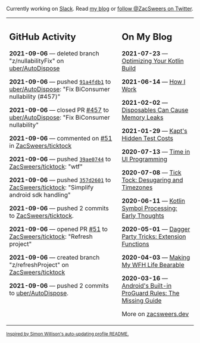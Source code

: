 Currently working on [Slack](https://slack.com/). Read [my blog](https://zacsweers.dev/) or [follow @ZacSweers on Twitter](https://twitter.com/ZacSweers).

<table><tr><td valign="top" width="60%">

## GitHub Activity
<!-- githubActivity starts -->
**2021-09-06** — deleted branch "z/nullabilityFix" on [uber/AutoDispose](https://api.github.com/repos/uber/AutoDispose)

**2021-09-06** — pushed [`91a4fdb1`](https://github.com/uber/AutoDispose/commit/91a4fdb15bbc26990241ea58b4055f23d79833ff) to [uber/AutoDispose](https://api.github.com/repos/uber/AutoDispose): "Fix BiConsumer nullability (#457)"

**2021-09-06** — closed PR [#457](https://api.github.com/repos/uber/AutoDispose/pulls/457) to [uber/AutoDispose](https://api.github.com/repos/uber/AutoDispose): "Fix BiConsumer nullability"

**2021-09-06** — commented on [#51](https://github.com/ZacSweers/ticktock/pull/51#issuecomment-913939671) in [ZacSweers/ticktock](https://api.github.com/repos/ZacSweers/ticktock)

**2021-09-06** — pushed [`39ae0744`](https://github.com/ZacSweers/ticktock/commit/39ae07445a7fe839db1614c9cb1d5d55d85c1ae3) to [ZacSweers/ticktock](https://api.github.com/repos/ZacSweers/ticktock): "wtf"

**2021-09-06** — pushed [`357d2601`](https://github.com/ZacSweers/ticktock/commit/357d26014edc143e0f8085e54fdc8ac628a68e68) to [ZacSweers/ticktock](https://api.github.com/repos/ZacSweers/ticktock): "Simplify android sdk handling"

**2021-09-06** — pushed 2 commits to [ZacSweers/ticktock](https://api.github.com/repos/ZacSweers/ticktock).

**2021-09-06** — opened PR [#51](https://api.github.com/repos/ZacSweers/ticktock/pulls/51) to [ZacSweers/ticktock](https://api.github.com/repos/ZacSweers/ticktock): "Refresh project"

**2021-09-06** — created branch "z/refreshProject" on [ZacSweers/ticktock](https://api.github.com/repos/ZacSweers/ticktock)

**2021-09-06** — pushed 2 commits to [uber/AutoDispose](https://api.github.com/repos/uber/AutoDispose).
<!-- githubActivity ends -->
</td><td valign="top" width="40%">

## On My Blog
<!-- blog starts -->
**2021-07-23** — [Optimizing Your Kotlin Build](https://www.zacsweers.dev/optimizing-your-kotlin-build/)

**2021-06-14** — [How I Work](https://www.zacsweers.dev/how-i-work/)

**2021-02-02** — [Disposables Can Cause Memory Leaks](https://www.zacsweers.dev/disposables-can-cause-memory-leaks/)

**2021-01-29** — [Kapt's Hidden Test Costs](https://www.zacsweers.dev/kapts-hidden-test-costs/)

**2020-07-13** — [Time in UI Programming](https://www.zacsweers.dev/time-in-ui/)

**2020-07-08** — [Tick Tock: Desugaring and Timezones](https://www.zacsweers.dev/ticktock-desugaring-timezones/)

**2020-06-11** — [Kotlin Symbol Processing: Early Thoughts](https://www.zacsweers.dev/kotlin-symbol-processor-early-thoughts/)

**2020-05-01** — [Dagger Party Tricks: Extension Functions](https://www.zacsweers.dev/dagger-party-tricks-extension-functions/)

**2020-04-03** — [Making My WFH Life Bearable](https://www.zacsweers.dev/making-wfh-life-bearable/)

**2020-03-16** — [Android's Built-in ProGuard Rules: The Missing Guide](https://www.zacsweers.dev/android-proguard-rules/)
<!-- blog ends -->
More on [zacsweers.dev](https://zacsweers.dev/)
</td></tr></table>

<sub><a href="https://simonwillison.net/2020/Jul/10/self-updating-profile-readme/">Inspired by Simon Willison's auto-updating profile README.</a></sub>